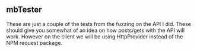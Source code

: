 ## mbTester

These are just a couple of the tests from the fuzzing on the API I did. 
These should give you somewhat of an idea on how posts/gets with the API will work. 
However on the client we will be using HttpProvider instead of the NPM request package.
